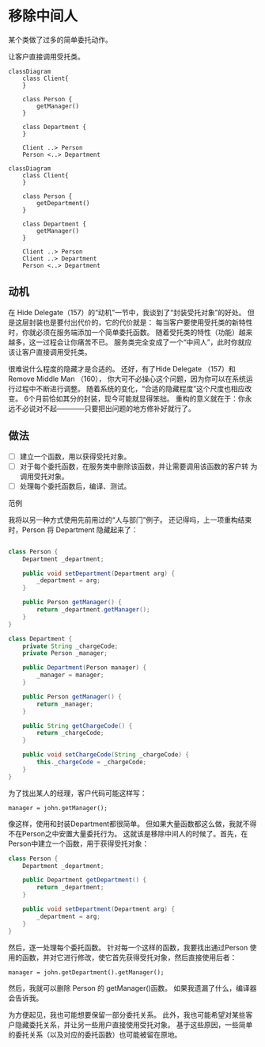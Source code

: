 # 移除中间⼈

某个类做了过多的简单委托动作。 

让客户直接调⽤受托类。

```mermaid
classDiagram
    class Client{
    }
    
    class Person {
        getManager()
    }
    
    class Department {
    }
    
    Client ..> Person
    Person <..> Department

```

```mermaid
classDiagram
    class Client{
    }

    class Person {
        getDepartment()
    }
    
    class Department {
        getManager()
    }
    
    Client ..> Person
    Client ..> Department
    Person <..> Department
```

## 动机
在 Hide Delegate（157）的“动机”⼀节中，我谈到了“封装受托对象”的好处。
但是这层封装也是要付出代价的，它的代价就是：
每当客户要使⽤受托类的新特性时，你就必须在服务端添加⼀个简单委托函数。
随着受托类的特性（功能）越来越多，这⼀过程会让你痛苦不已。
服务类完全变成了⼀个“中间⼈”，此时你就应该让客户直接调⽤受托类。

很难说什么程度的隐藏才是合适的。
还好，有了Hide Delegate （157）和 Remove Middle Man （160），
你⼤可不必操⼼这个问题，因为你可以在系统运⾏过程中不断进⾏调整。
随着系统的变化，“合适的隐藏程度”这个尺度也相应改变。
6个⽉前恰如其分的封装，现今可能就显得笨拙。
重构的意义就在于：你永远不必说对不起————只要把出问题的地⽅修补好就⾏了。

## 做法
-[ ] 建⽴⼀个函数，⽤以获得受托对象。 
-[ ] 对于每个委托函数，在服务类中删除该函数，并让需要调⽤该函数的客户转 为调⽤受托对象。 
-[ ] 处理每个委托函数后，编译、测试。

范例

我将以另⼀种⽅式使⽤先前⽤过的“⼈与部⻔”例⼦。
还记得吗，上⼀项重构结束时，Person 将 Department 隐藏起来了：

```java

class Person {
    Department _department;

    public void setDepartment(Department arg) {
        _department = arg;
    }

    public Person getManager() {
        return _department.getManager();
    }
}

class Department {
    private String _chargeCode;
    private Person _manager;

    public Department(Person manager) {
        _manager = manager;
    }

    public Person getManager() {
        return _manager;
    }

    public String getChargeCode() {
        return _chargeCode;
    }

    public void setChargeCode(String _chargeCode) {
        this._chargeCode = _chargeCode;
    }
}

```

为了找出某⼈的经理，客户代码可能这样写：

`manager = john.getManager();`

像这样，使⽤和封装Department都很简单。
但如果⼤量函数都这么做，我就不得不在Person之中安置⼤量委托⾏为。
这就该是移除中间⼈的时候了。⾸先，在Person中建⽴⼀个函数，⽤于获得受托对象：
```java
class Person {
    Department _department;

    public Department getDepartment() {
        return _department;
    }

    public void setDepartment(Department arg) {
        _department = arg;
    }
}

```

然后，逐⼀处理每个委托函数。
针对每⼀个这样的函数，我要找出通过Person 使⽤的函数，并对它进⾏修改，使它⾸先获得受托对象，然后直接使⽤后者：

`manager = john.getDepartment().getManager();`

然后，我就可以删除 Person 的 getManager()函数。
如果我遗漏了什么，编译器会告诉我。

为⽅便起⻅，我也可能想要保留⼀部分委托关系。
此外，我也可能希望对某些客户隐藏委托关系，并让另⼀些⽤户直接使⽤受托对象。
基于这些原因，⼀些简单的委托关系（以及对应的委托函数）也可能被留在原地。